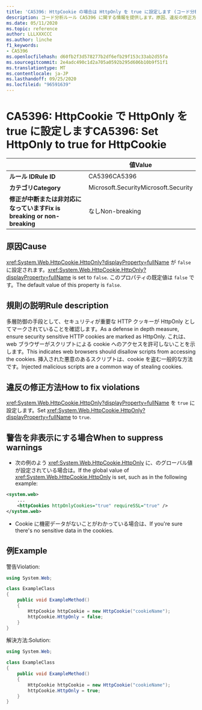 ```yaml
---
title: 'CA5396: HttpCookie の場合は HttpOnly を true に設定します (コード分析)'
description: コード分析ルール CA5396 に関する情報を提供します。原因、違反の修正方法、非表示にするタイミングなどが含まれます。
ms.date: 05/11/2020
ms.topic: reference
author: LLLXXXCCC
ms.author: linche
f1_keywords:
- CA5396
ms.openlocfilehash: d60fb2f3d578277b2df6efb29f153c33ab2d55fa
ms.sourcegitcommit: 2e4adc490c1d2a705a0592b295d606b10b9f51f1
ms.translationtype: MT
ms.contentlocale: ja-JP
ms.lasthandoff: 09/25/2020
ms.locfileid: "96591639"
---
```

# <a name="ca5396-set-httponly-to-true-for-httpcookie"></a><span data-ttu-id="33bbb-103">CA5396: HttpCookie で HttpOnly を true に設定します</span><span class="sxs-lookup"><span data-stu-id="33bbb-103">CA5396: Set HttpOnly to true for HttpCookie</span></span>

| | <span data-ttu-id="33bbb-104">値</span><span class="sxs-lookup"><span data-stu-id="33bbb-104">Value</span></span> |
|-|-|
| <span data-ttu-id="33bbb-105">**ルール ID**</span><span class="sxs-lookup"><span data-stu-id="33bbb-105">**Rule ID**</span></span> |<span data-ttu-id="33bbb-106">CA5396</span><span class="sxs-lookup"><span data-stu-id="33bbb-106">CA5396</span></span>|
| <span data-ttu-id="33bbb-107">**カテゴリ**</span><span class="sxs-lookup"><span data-stu-id="33bbb-107">**Category**</span></span> |<span data-ttu-id="33bbb-108">Microsoft.Security</span><span class="sxs-lookup"><span data-stu-id="33bbb-108">Microsoft.Security</span></span>|
| <span data-ttu-id="33bbb-109">**修正が中断または非対応になっています**</span><span class="sxs-lookup"><span data-stu-id="33bbb-109">**Fix is breaking or non-breaking**</span></span> |<span data-ttu-id="33bbb-110">なし</span><span class="sxs-lookup"><span data-stu-id="33bbb-110">Non-breaking</span></span>|

## <a name="cause"></a><span data-ttu-id="33bbb-111">原因</span><span class="sxs-lookup"><span data-stu-id="33bbb-111">Cause</span></span>

<span data-ttu-id="33bbb-112"><xref:System.Web.HttpCookie.HttpOnly?displayProperty=fullName> が `false` に設定されます。</span><span class="sxs-lookup"><span data-stu-id="33bbb-112"><xref:System.Web.HttpCookie.HttpOnly?displayProperty=fullName> is set to `false`.</span></span> <span data-ttu-id="33bbb-113">このプロパティの既定値は `false` です。</span><span class="sxs-lookup"><span data-stu-id="33bbb-113">The default value of this property is `false`.</span></span>

## <a name="rule-description"></a><span data-ttu-id="33bbb-114">規則の説明</span><span class="sxs-lookup"><span data-stu-id="33bbb-114">Rule description</span></span>

<span data-ttu-id="33bbb-115">多層防御の手段として、セキュリティが重要な HTTP クッキーが HttpOnly としてマークされていることを確認します。</span><span class="sxs-lookup"><span data-stu-id="33bbb-115">As a defense in depth measure, ensure security sensitive HTTP cookies are marked as HttpOnly.</span></span> <span data-ttu-id="33bbb-116">これは、web ブラウザーがスクリプトによる cookie へのアクセスを許可しないことを示します。</span><span class="sxs-lookup"><span data-stu-id="33bbb-116">This indicates web browsers should disallow scripts from accessing the cookies.</span></span> <span data-ttu-id="33bbb-117">挿入された悪意のあるスクリプトは、cookie を盗む一般的な方法です。</span><span class="sxs-lookup"><span data-stu-id="33bbb-117">Injected malicious scripts are a common way of stealing cookies.</span></span>

## <a name="how-to-fix-violations"></a><span data-ttu-id="33bbb-118">違反の修正方法</span><span class="sxs-lookup"><span data-stu-id="33bbb-118">How to fix violations</span></span>

<span data-ttu-id="33bbb-119"><xref:System.Web.HttpCookie.HttpOnly?displayProperty=fullName> を `true` に設定します。</span><span class="sxs-lookup"><span data-stu-id="33bbb-119">Set <xref:System.Web.HttpCookie.HttpOnly?displayProperty=fullName> to `true`.</span></span>

## <a name="when-to-suppress-warnings"></a><span data-ttu-id="33bbb-120">警告を非表示にする場合</span><span class="sxs-lookup"><span data-stu-id="33bbb-120">When to suppress warnings</span></span>

- <span data-ttu-id="33bbb-121">次の例のよう <xref:System.Web.HttpCookie.HttpOnly> に、のグローバル値が設定されている場合は。</span><span class="sxs-lookup"><span data-stu-id="33bbb-121">If the global value of <xref:System.Web.HttpCookie.HttpOnly> is set,  such as in the following example:</span></span>

```xml
<system.web>
    ...
    <httpCookies httpOnlyCookies="true" requireSSL="true" />
</system.web>
```

- <span data-ttu-id="33bbb-122">Cookie に機密データがないことがわかっている場合は、</span><span class="sxs-lookup"><span data-stu-id="33bbb-122">If you're sure there's no sensitive data in the cookies.</span></span>

## <a name="example"></a><span data-ttu-id="33bbb-123">例</span><span class="sxs-lookup"><span data-stu-id="33bbb-123">Example</span></span>

<span data-ttu-id="33bbb-124">警告</span><span class="sxs-lookup"><span data-stu-id="33bbb-124">Violation:</span></span>

```csharp
using System.Web;

class ExampleClass
{
    public void ExampleMethod()
    {
        HttpCookie httpCookie = new HttpCookie("cookieName");
        httpCookie.HttpOnly = false;
    }
}
```

<span data-ttu-id="33bbb-125">解決方法:</span><span class="sxs-lookup"><span data-stu-id="33bbb-125">Solution:</span></span>

```csharp
using System.Web;

class ExampleClass
{
    public void ExampleMethod()
    {
        HttpCookie httpCookie = new HttpCookie("cookieName");
        httpCookie.HttpOnly = true;
    }
}
```
